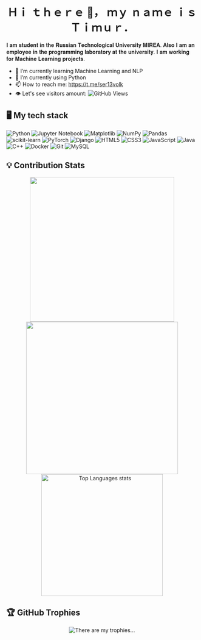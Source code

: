 <h1 align="center">Ｈｉ ｔｈｅｒｅ 👋， ｍｙ ｎａｍｅ ｉｓ Ｔｉｍｕｒ．</h1>
𝐈 𝐚𝐦 𝐬𝐭𝐮𝐝𝐞𝐧𝐭 𝐢𝐧 𝐭𝐡𝐞 𝐑𝐮𝐬𝐬𝐢𝐚𝐧 𝐓𝐞𝐜𝐡𝐧𝐨𝐥𝐨𝐠𝐢𝐜𝐚𝐥 𝐔𝐧𝐢𝐯𝐞𝐫𝐬𝐢𝐭𝐲 𝐌𝐈𝐑𝐄𝐀. 𝐀𝐥𝐬𝐨 𝐈 𝐚𝐦 𝐚𝐧 𝐞𝐦𝐩𝐥𝐨𝐲𝐞𝐞 𝐢𝐧 𝐭𝐡𝐞 𝐩𝐫𝐨𝐠𝐫𝐚𝐦𝐦𝐢𝐧𝐠 𝐥𝐚𝐛𝐨𝐫𝐚𝐭𝐨𝐫𝐲 𝐚𝐭 𝐭𝐡𝐞 𝐮𝐧𝐢𝐯𝐞𝐫𝐬𝐢𝐭𝐲. 𝐈 𝐚𝐦 𝐰𝐨𝐫𝐤𝐢𝐧𝐠 𝐟𝐨𝐫 𝐌𝐚𝐜𝐡𝐢𝐧𝐞 𝐋𝐞𝐚𝐫𝐧𝐢𝐧𝐠 𝐩𝐫𝐨𝐣𝐞𝐜𝐭𝐬. 


- 🌱 I’m currently learning Machine Learning and NLP
- 🤔 I’m currently using Python
- 📫 How to reach me:  https://t.me/ser13volk
- 👁️ Let's see visitors amount: ![GitHub Views](https://komarev.com/ghpvc/?username=Timik232)

<h2 align="left">🖥 My tech stack</h2>
  
![Python](https://img.shields.io/badge/python-3670A0?style=for-the-badge&logo=python&logoColor=ffdd54)
![Jupyter Notebook](https://img.shields.io/badge/jupyter-%23FA0F00.svg?style=for-the-badge&logo=jupyter&logoColor=white)
![Matplotlib](https://img.shields.io/badge/Matplotlib-%23ffffff.svg?style=for-the-badge&logo=Matplotlib&logoColor=black)
![NumPy](https://img.shields.io/badge/numpy-%23013243.svg?style=for-the-badge&logo=numpy&logoColor=white)
![Pandas](https://img.shields.io/badge/pandas-%23150458.svg?style=for-the-badge&logo=pandas&logoColor=white)
![scikit-learn](https://img.shields.io/badge/scikit--learn-%23F7931E.svg?style=for-the-badge&logo=scikit-learn&logoColor=white)
![PyTorch](https://img.shields.io/badge/PyTorch-%23EE4C2C.svg?style=for-the-badge&logo=PyTorch&logoColor=white)
![Django](https://img.shields.io/badge/django-%23092E20.svg?style=for-the-badge&logo=django&logoColor=white)
![HTML5](https://img.shields.io/badge/html5-%23E34F26.svg?style=for-the-badge&logo=html5&logoColor=white)
![CSS3](https://img.shields.io/badge/css3-%231572B6.svg?style=for-the-badge&logo=css3&logoColor=white)
![JavaScript](https://img.shields.io/badge/javascript-%23323330.svg?style=for-the-badge&logo=javascript&logoColor=%23F7DF1E)
![Java](https://img.shields.io/badge/java-%23ED8B00.svg?style=for-the-badge&logo=openjdk&logoColor=white)
![C++](https://img.shields.io/badge/c++-%2300599C.svg?style=for-the-badge&logo=c%2B%2B&logoColor=white)
![Docker](https://img.shields.io/badge/docker-%230db7ed.svg?style=for-the-badge&logo=docker&logoColor=white)
![Git](https://img.shields.io/badge/git-%23F05033.svg?style=for-the-badge&logo=git&logoColor=white)
![MySQL](https://img.shields.io/badge/mysql-4479A1.svg?style=for-the-badge&logo=mysql&logoColor=white)


  <h2 align="left">💡 Contribution Stats</h2>
</div>
<div align="center">
  <a href="https://github-readme-stats.vercel.app/api?username=Timik232&show_icons=true&locale=en" rel="noreferrer">
  <img src="https://github-readme-stats.vercel.app/api?username=Timik232&show_icons=true&locale=en" width="380" />
  </a>
  
  <a href="https://github-readme-streak-stats.herokuapp.com/?user=Timik232&show_icons=true&locale=en" rel="noreferrer">
  <img src="https://github-readme-streak-stats.herokuapp.com/?user=Timik232&show_icons=true&locale=en" width="400" />
  </a>
  </br>
</div>
<div align="center">
  <a href="https://github-readme-stats-git-masterrstaa-rickstaa.vercel.app/api/top-langs/?username=Timik232&langs_count=7&hide=Jupyter%20Notebook&hide_border=true&layout=compact" rel="noreferrer" />
  <img src="https://github-readme-stats-git-masterrstaa-rickstaa.vercel.app/api/top-langs/?username=Timik232&langs_count=7&hide=Jupyter%20Notebook&hide_border=true&layout=compact" alt="Top Languages stats" width="320" />
  </a>
</div>
 <h2 align="left">🏆 GitHub Trophies</h2>
<div align="center">
  <img src="https://github-profile-trophy.vercel.app/?username=Timik232&no-frame=false&no-bg=true&margin-w=3" 
                                                    alt="There are my trophies..." />
</div>
